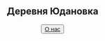 <html>
<head>
<title>Деревня Юдановка</title>
</head>
<body>
<body background="сайт/img/img1.akspic.ru-zoloto-zheltyj-sinij_cvet-utro-lazur-2560x1440.jpg">
<h2><center>Деревня Юдановка</center></h2>
<center><button><a href="2слайд">О нас</a></button></center>
<br>


<br>
